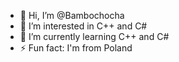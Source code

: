 - 👋 Hi, I’m @Bambochocha
- 👀 I’m interested in C++ and C#
- 🌱 I’m currently learning C++ and C#
- ⚡ Fun fact: I'm from Poland

<!---
Bambochocha/Bambochocha is a ✨ special ✨ repository because its `README.md` (this file) appears on your GitHub profile.
You can click the Preview link to take a look at your changes.
--->

